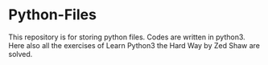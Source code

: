 # Python-Files
This repository is for storing python files. Codes are written in python3. 
Here also all the exercises of Learn Python3 the Hard Way by Zed Shaw are solved.
